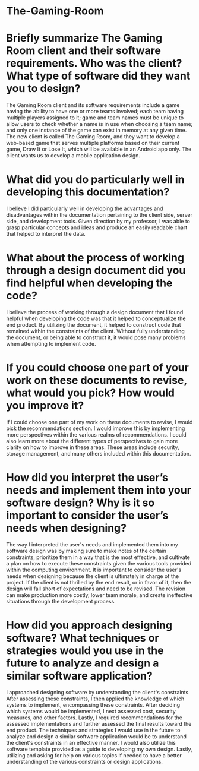 # The-Gaming-Room

# Briefly summarize The Gaming Room client and their software requirements. Who was the client? What type of software did they want you to design? 

The Gaming Room client and its software requirements include a game having the ability to have one or more teams involved; each team having multiple players assigned to it; game and team names must be unique to allow users to check whether a name is in use when choosing a team name; and only one instance of the game can exist in memory at any given time. The new client is called The Gaming Room, and they want to develop a web-based game that serves multiple platforms based on their current game, Draw It or Lose It, which will be available in an Android app only. The client wants us to develop a mobile application design.

# What did you do particularly well in developing this documentation? 

I believe I did particularly well in developing the advantages and disadvantages within the documentation pertaining to the client side, server side, and development tools. Given direction by my professor, I was able to grasp particular concepts and ideas and produce an easily readable chart that helped to interpret the data.

# What about the process of working through a design document did you find helpful when developing the code? 

I believe the process of working through a design document that I found helpful when developing the code was that it helped to conceptualize the end product. By utilizing the document, it helped to construct code that remained within the constraints of the client. Without fully understanding the document, or being able to construct it, it would pose many problems when attempting to implement code.

# If you could choose one part of your work on these documents to revise, what would you pick? How would you improve it? 

If I could choose one part of my work on these documents to revise, I would pick the recommendations section. I would improve this by implementing more perspectives within the various realms of recommendations. I could also learn more about the different types of perspectives to gain more clarity on how to improve in these areas. These areas include security, storage management, and many others included within this documentation.

# How did you interpret the user’s needs and implement them into your software design? Why is it so important to consider the user’s needs when designing?

The way I interpreted the user's needs and implemented them into my software design was by making sure to make notes of the certain constraints, prioritize them in a way that is the most effective, and cultivate a plan on how to execute these constraints given the various tools provided within the computing environment. It is important to consider the user's needs when designing because the client is ultimately in charge of the project. If the client is not thrilled by the end result, or in favor of it, then the design will fall short of expectations and need to be revised. The revision can make production more costly, lower team morale, and create ineffective situations through the development process.

# How did you approach designing software? What techniques or strategies would you use in the future to analyze and design a similar software application? 

I approached designing software by understanding the client's constraints. After assessing these constraints, I then applied the knowledge of which systems to implement, encompassing these constraints. After deciding which systems would be implemented, I next assessed cost, security measures, and other factors. Lastly, I required recommendations for the assessed implementations and further assessed the final results toward the end product. The techniques and strategies I would use in the future to analyze and design a similar software application would be to understand the client's constraints in an effective manner. I would also utilize this software template provided as a guide to developing my own design. Lastly, utilizing and asking for help on various topics if needed to have a better understanding of the various constraints or design applications.
